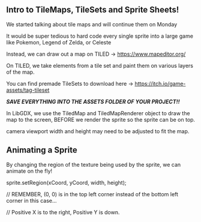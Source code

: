 Intro to TileMaps, TileSets and Sprite Sheets!
-----------------------------------------
We started talking about tile maps and will continue them on Monday

It would be super tedious to hard code every single sprite into a large game like Pokemon, Legend of Zelda, or Celeste

Instead, we can draw out a map on TILED -> https://www.mapeditor.org/


On TILED, we take elements from a tile set and paint them on various layers of the map.

You can find premade TileSets to download here -> https://itch.io/game-assets/tag-tileset



***SAVE EVERYTHING INTO THE ASSETS FOLDER OF YOUR PROJECT!!***


In LibGDX, we use the TiledMap and TiledMapRenderer object to draw the map to the screen, BEFORE we render the sprite so the sprite can be on top.

camera viewport width and height may need to be adjusted to fit the map.

Animating a Sprite
--------------------------

By changing the region of the texture being used by the sprite, we can animate on the fly!


sprite.setRegion(xCoord, yCoord, width, height);

// REMEMBER, (0, 0) is in the top left corner instead of the bottom left corner in this case...

// Positive X is to the right, Positive Y is down.













